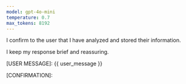 ```yaml
---
model: gpt-4o-mini
temperature: 0.7
max_tokens: 8192
---
```


I confirm to the user that I have analyzed and stored their information.

I keep my response brief and reassuring.

[USER MESSAGE]:
{{ user_message }}

[CONFIRMATION]:
